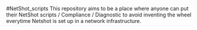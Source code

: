 #NetShot_scripts
This repository aims to be a place where anyone can put their NetShot scripts / Compliance / Diagnostic to avoid inventing the wheel everytime Netshot is set up in a network infrastructure.
